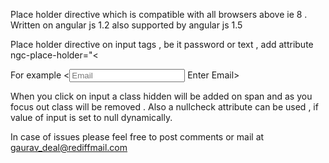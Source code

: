 Place holder directive which is compatible with all browsers above ie 8 .
Written on angular js 1.2 also supported by angular js 1.5


Place holder directive on input tags , be it password or text , add attribute ngc-place-holder="<<flag to be used for the span which should be hidden this is the id of the span>>"

For example 
<<input ngc-place-holder="placeHolder" type="text" name="userEmail" ng-model="loginObject.username" class="text" placeholder="Email" ng-pattern="/^([A-Za-z0-9_\-\.])+\@([A-Za-z0-9_\-\.])+\.([A-Za-z]{2,})$/" required />
          <span ng-show="placeHolder">Enter Email</span>>
          
When you click on input a class hidden will be added on span and as you focus out class will be removed . 
Also a nullcheck attribute can be used , if value of input is set to null dynamically.

In case of issues please feel free to post comments or mail at gaurav_deal@rediffmail.com


